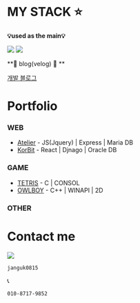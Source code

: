 # <div> MY STACK ⭐</div>

**💡used as the main💡**

 <img src="https://img.shields.io/badge/NestJS-E0234E?style=for-the-badge&logo=NestJS&logoColor=white"/>
 <img src="https://img.shields.io/badge/React-61DAFB?style=for-the-badge&logo=React&logoColor=black"/>
 
**🔧 blog(velog) 🔧 **

[개발 블로그](https://velog.io/@artlogy)

# Portfolio

### WEB
- [Atelier](https://youtu.be/oAT4Or5_nkk/) - JS(Jquery) | Express | Maria DB
- [KorBit](https://youtu.be/2MIXWtGgD78/) - React | Djnago | Oracle DB
### GAME
- [TETRIS](https://youtu.be/MSjUIrSQuc8/) - C | CONSOL
- [OWLBOY](https://youtu.be/dcJZMbE1xGY/) - C++ | WINAPI | 2D
### OTHER

# Contact me

<img src="https://img.shields.io/badge/KAKAO-FFCD00?style=for-the-badge&logo=KakaoTalk&logoColor=black"/>

 ```sh
janguk0815
```

📞
 ```sh
010-8717-9852
```
